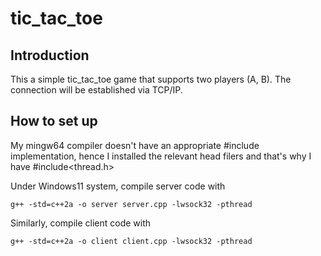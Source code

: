 # tic_tac_toe

## Introduction
This a simple tic_tac_toe game that supports two players (A, B).
The connection will be established via TCP/IP.

## How to set up

My mingw64 compiler doesn't have an appropriate #include<thread> implementation, hence
I installed the relevant head filers and that's why I have #include<thread.h>

Under Windows11 system, compile server code with 
```
g++ -std=c++2a -o server server.cpp -lwsock32 -pthread
```

Similarly, compile client code with
```
g++ -std=c++2a -o client client.cpp -lwsock32 -pthread
```
